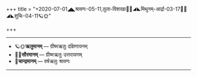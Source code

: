 +++
title = "+2020-07-01◢◣श्रावणः-05-11,तुला-विशाखा🌛🌌◢◣मिथुनम्-आर्द्रा-03-17🌌🌞◢◣शुचिः-04-11🪐🌞"

+++
___________________
- 🪐🌞**ऋतुमानम्** — ग्रीष्मऋतुः दक्षिणायनम्
- 🌌🌞**सौरमानम्** — ग्रीष्मऋतुः उत्तरायणम्
- 🌛**चान्द्रमानम्** — वर्षऋतुः श्रावणः
___________________

